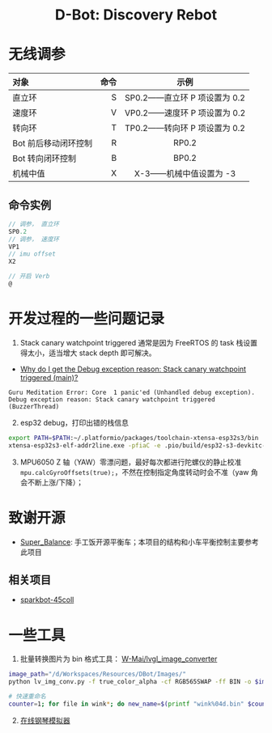 <h1 align="center">D-Bot: Discovery Rebot</h1>
<div align="center">

</div>


# 无线调参

| 对象 | 命令 | 示例 |
| :-----| ----: | :----: |
| 直立环 | S | SP0.2——直立环 P 项设置为 0.2 |
| 速度环 | V | VP0.2——速度环 P 项设置为 0.2 |
| 转向环 | T | TP0.2——转向环 P 项设置为 0.2 |
| Bot 前后移动闭环控制 | R | RP0.2|
| Bot 转向闭环控制 | B | BP0.2|
| 机械中值 | X | X-3——机械中值设置为 -3 |

## 命令实例

```c
// 调参， 直立环
SP0.2
// 调参， 速度环
VP1
// imu offset
X2

// 开启 Verb
@
```

# 开发过程的一些问题记录

1. Stack canary watchpoint triggered 通常是因为 FreeRTOS 的 task 栈设置得太小，适当增大 stack depth 即可解决。

- [Why do I get the Debug exception reason: Stack canary watchpoint triggered (main)?](https://stackoverflow.com/questions/56779459/why-do-i-get-the-debug-exception-reason-stack-canary-watchpoint-triggered-main)

```
Guru Meditation Error: Core  1 panic'ed (Unhandled debug exception). 
Debug exception reason: Stack canary watchpoint triggered (BuzzerThread)
```

2. esp32 debug，打印出错的栈信息

```bash
export PATH=$PATH:~/.platformio/packages/toolchain-xtensa-esp32s3/bin
xtensa-esp32s3-elf-addr2line.exe -pfiaC -e .pio/build/esp32-s3-devkitc-1/firmware.elf 0x42007e97
```

3. MPU6050 Z 轴（YAW）零漂问题，最好每次都进行陀螺仪的静止校准`mpu.calcGyroOffsets(true);`，不然在控制指定角度转动时会不准（yaw 角会不断上涨/下降）；

# 致谢开源

- [Super_Balance](https://gitee.com/handmade-rice/Super_Balance): 手工饭开源平衡车；本项目的结构和小车平衡控制主要参考此项目

## 相关项目
- [sparkbot-45coll](https://gitee.com/coll45/sparkbot-45coll)


# 一些工具

1. 批量转换图片为 bin 格式工具： [W-Mai/lvgl_image_converter](https://github.com/W-Mai/lvgl_image_converter)

```bash
image_path="/d/Workspaces/Resources/DBot/Images/"
python lv_img_conv.py -f true_color_alpha -cf RGB565SWAP -ff BIN -o $image_path/out/ $image_path

# 快速重命名
counter=1; for file in wink*; do new_name=$(printf "wink%04d.bin" $counter); mv $file $new_name; ((counter++)); done
```

2. [在线钢琴模拟器](https://www.xiwnn.com/piano/)